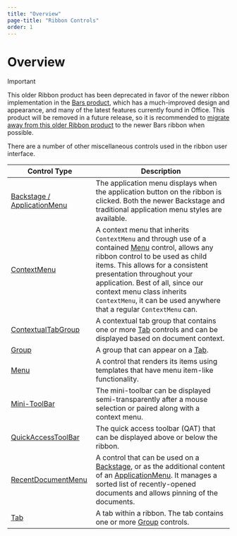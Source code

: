 ```yaml
---
title: "Overview"
page-title: "Ribbon Controls"
order: 1
---
```

# Overview

> [!IMPORTANT]
> This older Ribbon product has been deprecated in favor of the newer ribbon implementation in the [Bars product](../../../bars/index.md), which has a much-improved design and appearance, and many of the latest features currently found in Office.  This product will be removed in a future release, so it is recommended to [migrate away from this older Ribbon product](../../../conversion/converting-to-v23-1.md) to the newer Bars ribbon when possible.

There are a number of other miscellaneous controls used in the ribbon user interface.

| Control Type | Description |
|-----|-----|
| [Backstage / ApplicationMenu](applicationmenu.md) | The application menu displays when the application button on the ribbon is clicked.  Both the newer Backstage and traditional application menu styles are available. |
| [ContextMenu](contextmenu.md) | A context menu that inherits `ContextMenu` and through use of a contained [Menu](menu.md) control, allows any ribbon control to be used as child items.  This allows for a consistent presentation throughout your application.  Best of all, since our context menu class inherits `ContextMenu`, it can be used anywhere that a regular `ContextMenu` can. |
| [ContextualTabGroup](contextualtabgroup.md) | A contextual tab group that contains one or more [Tab](tab.md) controls and can be displayed based on document context. |
| [Group](group.md) | A group that can appear on a [Tab](tab.md). |
| [Menu](menu.md) | A control that renders its items using templates that have menu item-like functionality. |
| [Mini-ToolBar](minitoolbar.md) | The mini-toolbar can be displayed semi-transparently after a mouse selection or paired along with a context menu. |
| [QuickAccessToolBar](quickaccesstoolbar.md) | The quick access toolbar (QAT) that can be displayed above or below the ribbon. |
| [RecentDocumentMenu](recentdocumentmenu.md) | A control that can be used on a [Backstage](applicationmenu.md), or as the additional content of an [ApplicationMenu](applicationmenu.md).  It manages a sorted list of recently-opened documents and allows pinning of the documents. |
| [Tab](tab.md) | A tab within a ribbon.  The tab contains one or more [Group](group.md) controls. |
